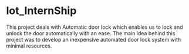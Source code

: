 # Iot_InternShip
This project deals with Automatic door lock which enables us to lock and unlock the door automatically with an ease.
The main idea behind this project was to develop an inexpensive automated door lock system with minimal resources.
